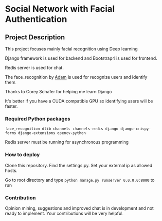 # Social Network with Facial Authentication

## Project Description 

This project focuses mainly facial recognition using Deep learning

Django framework is used for backend and Bootstrap4 is used for frontend.

Redis server is used for chat.

The face_recognition by [Adam](https://github.com/ageitgey/face_recognition) is used for recognize users and identify them. 

Thanks to Corey Schafer for helping me learn Django

It's better if you have a CUDA compatible GPU so identifying users will be faster.

### Required Python packages

`
face_recognition
dlib
channels
channels-redis
django
django-crispy-forms
django-extensions
opencv-python
`

Redis server must be running for asynchronous programming

### How to deploy

Clone this repository. Find the settings.py. Set your external ip as allowed hosts.

Go to root directory and type `python manage.py runserver 0.0.0.0:8000` to run 


### Contribution

Opinion mining, suggestions and improved chat is in development and not ready to implement. Your contributions will be very helpful.
